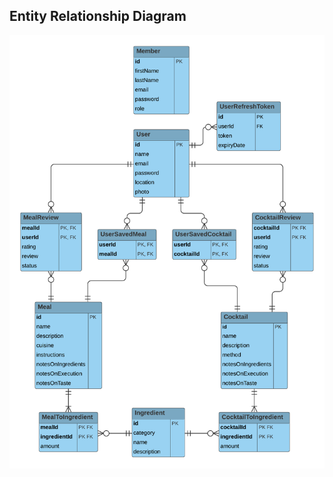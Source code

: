 ## Entity Relationship Diagram

![ERD](https://github.com/nmezhenskyi/gastronomy-api/blob/master/assets/erd.png)
